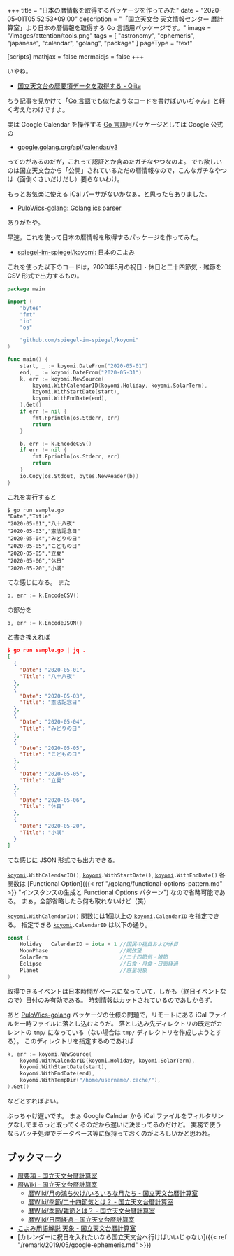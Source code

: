 +++
title = "日本の暦情報を取得するパッケージを作ってみた"
date =  "2020-05-01T05:52:53+09:00"
description = "「国立天文台 天文情報センター 暦計算室」より日本の暦情報を取得する Go 言語用パッケージです。"
image = "/images/attention/tools.png"
tags = [ "astronomy", "ephemeris", "japanese", "calendar", "golang", "package" ]
pageType = "text"

[scripts]
  mathjax = false
  mermaidjs = false
+++

いやね。

- [国立天文台の暦要項データを取得する - Qiita](https://qiita.com/hadzimme/items/a9460bec4b2c044da2ba)

ちう記事を見かけて「[Go 言語]でも似たようなコードを書けばいいぢゃん」と軽く考えたわけですよ。

実は Google Calendar を操作する [Go 言語]用パッケージとしては Google 公式の

- [google.golang.org/api/calendar/v3](https://pkg.go.dev/google.golang.org/api/calendar/v3 "calendar package · go.dev")

ってのがあるのだが，これって認証とか含めたガチなやつなのよ。
でも欲しいのは国立天文台から「公開」されているただの暦情報なので，こんなガチなやつは（面倒くさいだけだし）要らないわけ。

もっとお気楽に使える iCal パーサがないかなぁ，と思ったらありました。

- [PuloV/ics-golang: Golang ics parser](https://github.com/PuloV/ics-golang)

ありがたや。

早速，これを使って日本の暦情報を取得するパッケージを作ってみた。

- [spiegel-im-spiegel/koyomi: 日本のこよみ](https://github.com/spiegel-im-spiegel/koyomi)

これを使った以下のコードは，2020年5月の祝日・休日と二十四節気・雑節を CSV 形式で出力するもの。

```go
package main

import (
	"bytes"
	"fmt"
	"io"
	"os"

	"github.com/spiegel-im-spiegel/koyomi"
)

func main() {
	start, _ := koyomi.DateFrom("2020-05-01")
	end, _ := koyomi.DateFrom("2020-05-31")
	k, err := koyomi.NewSource(
		koyomi.WithCalendarID(koyomi.Holiday, koyomi.SolarTerm),
		koyomi.WithStartDate(start),
		koyomi.WithEndDate(end),
	).Get()
	if err != nil {
		fmt.Fprintln(os.Stderr, err)
		return
	}

	b, err := k.EncodeCSV()
	if err != nil {
		fmt.Fprintln(os.Stderr, err)
		return
	}
	io.Copy(os.Stdout, bytes.NewReader(b))
}
```

これを実行すると

```text
$ go run sample.go 
"Date","Title"
"2020-05-01","八十八夜"
"2020-05-03","憲法記念日"
"2020-05-04","みどりの日"
"2020-05-05","こどもの日"
"2020-05-05","立夏"
"2020-05-06","休日"
"2020-05-20","小満"
```

てな感じになる。
また

```go
b, err := k.EncodeCSV()
```

の部分を

```go
b, err := k.EncodeJSON()
```

と書き換えれば

```json
$ go run sample.go | jq .
[
  {
    "Date": "2020-05-01",
    "Title": "八十八夜"
  },
  {
    "Date": "2020-05-03",
    "Title": "憲法記念日"
  },
  {
    "Date": "2020-05-04",
    "Title": "みどりの日"
  },
  {
    "Date": "2020-05-05",
    "Title": "こどもの日"
  },
  {
    "Date": "2020-05-05",
    "Title": "立夏"
  },
  {
    "Date": "2020-05-06",
    "Title": "休日"
  },
  {
    "Date": "2020-05-20",
    "Title": "小満"
  }
]
```

てな感じに JSON 形式でも出力できる。

[`koyomi`]`.WithCalendarID()`, [`koyomi`]`.WithStartDate()`, [`koyomi`]`.WithEndDate()` 各関数は [Functional Option]({{< ref "/golang/functional-options-pattern.md" >}} "インスタンスの生成と Functional Options パターン") なので省略可能である。
まぁ，全部省略したら何も取れないけど（笑）

[`koyomi`]`.WithCalendarID()` 関数には1個以上の [`koyomi`]`.CalendarID` を指定できる。
指定できる  [`koyomi`]`.CalendarID`  は以下の通り。

```go
const (
    Holiday   CalendarID = iota + 1 //国民の祝日および休日
    MoonPhase                       //朔弦望
    SolarTerm                       //二十四節気・雑節
    Eclipse                         //日食・月食・日面経過
    Planet                          //惑星現象
)
```

取得できるイベントは日本時間がベースになっていて，しかも（終日イベントなので）日付のみ有効である。
時刻情報はカットされているのであしからず。

あと [PuloV/ics-golang](https://github.com/PuloV/ics-golang "PuloV/ics-golang: Golang ics parser") パッケージの仕様の問題で，リモートにある iCal ファイルを一時ファイルに落とし込むようだ。
落とし込み先ディレクトリの既定がカレントの `tmp/` になっている（ない場合は `tmp/` ディレクトリを作成しようとする）。
このディレクトリを指定するのであれば

```go {hl_lines=[5]}
k, err := koyomi.NewSource(
    koyomi.WithCalendarID(koyomi.Holiday, koyomi.SolarTerm),
    koyomi.WithStartDate(start),
    koyomi.WithEndDate(end),
    koyomi.WithTempDir("/home/username/.cache/"),
).Get()
```

などとすればよい。

ぶっちゃけ遅いです。
まぁ Google Calndar から iCal ファイルをフィルタリングなしでまるっと取ってくるのだから遅いに決まってるのだけど。
実務で使うならバッチ処理でデータベース等に保持っておくのがよろしいかと思われ。

## ブックマーク

- [暦要項 - 国立天文台暦計算室](https://eco.mtk.nao.ac.jp/koyomi/yoko/)
- [暦Wiki - 国立天文台暦計算室](http://eco.mtk.nao.ac.jp/koyomi/wiki/)
    - [暦Wiki/月の満ち欠け/いろいろな月たち - 国立天文台暦計算室](http://eco.mtk.nao.ac.jp/koyomi/wiki/B7EEA4CECBFEA4C1B7E7A4B12FA4A4A4EDA4A4A4EDA4CAB7EEA4BFA4C1.html)
    - [暦Wiki/季節/二十四節気とは？ - 国立天文台暦計算室](http://eco.mtk.nao.ac.jp/koyomi/wiki/B5A8C0E12FC6F3BDBDBBCDC0E1B5A4A4C8A4CFA1A9.html)
    - [暦Wiki/季節/雑節とは？ - 国立天文台暦計算室](http://eco.mtk.nao.ac.jp/koyomi/wiki/B5A8C0E12FBBA8C0E1A4C8A4CFA1A9.html)
    - [暦Wiki/日面経過 - 国立天文台暦計算室](http://eco.mtk.nao.ac.jp/koyomi/wiki/C6FCCCCCB7D0B2E1.html)
- [こよみ用語解説 天象 - 国立天文台暦計算室](http://eco.mtk.nao.ac.jp/koyomi/faq/phenomena.html)
- [カレンダーに祝日を入れたいなら国立天文台へ行けばいいじゃない]({{< ref "/remark/2019/05/google-ephemeris.md" >}})

[Go]: https://golang.org/ "The Go Programming Language"
[Go 言語]: https://golang.org/ "The Go Programming Language"
[`koyomi`]: https://github.com/spiegel-im-spiegel/koyomi "spiegel-im-spiegel/koyomi: 日本のこよみ"
